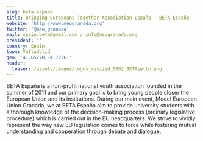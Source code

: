 ```yaml
---
slug: beta-espana
title: Bringing Europeans Together Association España - BETA España
website: 'http://www.meugranada.org'
twitter: '@meu_granada'
mail: spain.beta@gmail.com / info@meugranada.org
president: ''
country: Spain
town: Valladolid
geo: '41.65278,-4.72361'
header:
  teaser: /assets/images/logos_resized_0002_BETAsello.png
---
```

<!--StartFragment-->

BETA España is a non-profit national youth association founded in the summer of 2011 and our primary goal is to bring young people closer the European Union and its institutions. During our main event, Model European Union Granada, we at BETA España aim to provide university students with a thorough knowledge of the decision-making process (ordinary legislative procedure) which is carried out in the EU headquarters. We strive to vividly represent the way new EU legislation comes to force while fostering mutual understanding and cooperation through debate and dialogue.

<!--EndFragment-->
